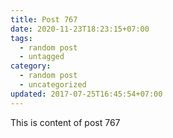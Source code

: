 ```yaml
---
title: Post 767
date: 2020-11-23T18:23:15+07:00
tags:
  - random post
  - untagged
category:
  - random post
  - uncategorized
updated: 2017-07-25T16:45:54+07:00
---
```

This is content of post 767